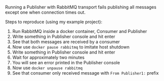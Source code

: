 Running a Publisher with RabbitMQ transport fails publishing all messages except one when connection times out.

Steps to reproduce (using my example project):
1. Run RabbitMQ inside a docker container, Consumer and Publisher
2. Write something in Publisher console and hit enter
3. See that both messages are received by a consumer
4. Now use `docker pause rabbitmq` to imitate host shutdown
5. Write something in Publisher console and hit enter
6. Wait for approximately two minutes
7. You will see an error printed in the Publisher console
8. Now use `docker unpause rabbitmq`
9. See that consumer only received message with `From Publisher1:` prefix